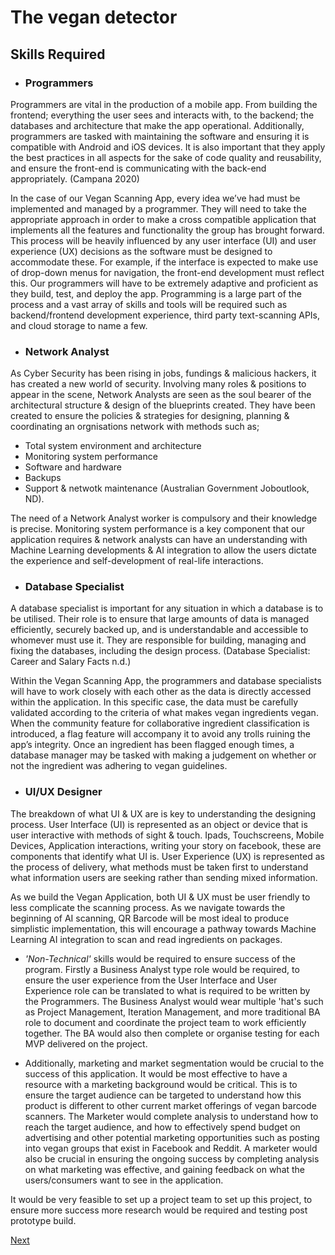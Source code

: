 # The vegan detector

## Skills Required 

* ### Programmers 

Programmers are vital in the production of a mobile app. From building the frontend; everything the user sees and interacts with, to the backend; the databases and architecture that make the app operational. Additionally, programmers are tasked with maintaining the software and ensuring it is compatible with Android and iOS devices. It is also important that they apply the best practices in all aspects for the sake of code quality and reusability, and ensure the front-end is communicating with the back-end appropriately. (Campana 2020) 

In the case of our Vegan Scanning App, every idea we’ve had must be implemented and managed by a programmer. They will need to take the appropriate approach in order to make a cross compatible application that implements all the features and functionality the group has brought forward. This process will be heavily influenced by any user interface (UI) and user experience (UX) decisions as the software must be designed to accommodate these. For example, if the interface is expected to make use of drop-down menus for navigation, the front-end development must reflect this. Our programmers will have to be extremely adaptive and proficient as they build, test, and deploy the app. Programming is a large part of the process and a vast array of skills and tools will be required such as backend/frontend development experience, third party text-scanning APIs, and cloud storage to name a few.  

* ### Network Analyst 

As Cyber Security has been rising in jobs, fundings & malicious hackers, it has created a new world of security. Involving many roles & positions to appear in the scene, Network Analysts are seen as the soul bearer of the architectural structure & design of the blueprints created. They have been created to ensure the policies & strategies for designing, planning & coordinating an orgnisations network with methods such as; 

* Total system environment and architecture 
* Monitoring system performance 
* Software and hardware 
* Backups 
* Support & netwotk maintenance 
    (Australian Government Joboutlook, ND). 

The need of a Network Analyst worker is compulsory and their knowledge is precise. Monitoring system performance is a key component that our application requires & network analysts can have an understanding with Machine Learning developments & AI integration to allow the users dictate the experience and self-development of real-life interactions. 

* ### Database Specialist 

A database specialist is important for any situation in which a database is to be utilised. Their role is to ensure that large amounts of data is managed efficiently, securely backed up, and is understandable and accessible to whomever must use it. They are responsible for building, managing and fixing the databases, including the design process. (Database Specialist: Career and Salary Facts n.d.) 

Within the Vegan Scanning App, the programmers and database specialists will have to work closely with each other as the data is directly accessed within the application. In this specific case, the data must be carefully validated according to the criteria of what makes vegan ingredients vegan. When the community feature for collaborative ingredient classification is introduced, a flag feature will accompany it to avoid any trolls ruining the app’s integrity. Once an ingredient has been flagged enough times, a database manager may be tasked with making a judgement on whether or not the ingredient was adhering to vegan guidelines. 

* ### UI/UX Designer 

The breakdown of what UI & UX are is key to understanding the designing process. User Interface (UI) is represented as an object or device that is user interactive with methods of sight & touch. Ipads, Touchscreens, Mobile Devices, Application interactions, writing your story on facebook, these are components that identify what UI is. User Experience (UX) is represented as the process of delivery, what methods must be taken first to understand what information users are seeking rather than sending mixed information. 

As we build the Vegan Application, both UI & UX must be user friendly to less complicate the scanning process. As we navigate towards the beginning of AI scanning, QR Barcode will be most ideal to produce simplistic implementation, this will encourage a pathway towards Machine Learning AI integration to scan and read ingredients on packages. 

* _'Non-Technical'_ skills would be required to ensure success of the program. Firstly a Business Analyst type role would be required, to ensure the user experience from the User Interface and User Experience role can be translated to what is required to be written by the Programmers. The Business Analyst would wear multiple 'hat's such as Project Management, Iteration Management, and more traditional BA role to document and coordinate the project team to work efficiently together. The BA would also then complete or organise testing for each MVP delivered on the project.  

* Additionally, marketing and market segmentation would be crucial to the success of this application. It would be most effective to have a resource with a marketing background would be critical. This is to ensure the target audience can be targeted to understand how this product is different to other current market offerings of vegan barcode scanners. The Marketer would complete analysis to understand how to reach the target audience, and how to effectively spend budget on advertising and other potential marketing opportunities such as posting into vegan groups that exist in Facebook and Reddit. A marketer would also be crucial in ensuring the ongoing success by completing analysis on what marketing was effective, and gaining feedback on what the users/consumers want to see in the application.  

It would be very feasible to set up a project team to set up this project, to ensure more success more research would be required and testing post prototype build. 

[Next](/project/outcome.html)